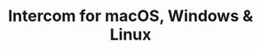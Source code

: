 ---
name: Intercom
url: 'https://app.intercom.io'
category: Business
title: 'Intercom for macOS, Windows & Linux'
key: intercom

---